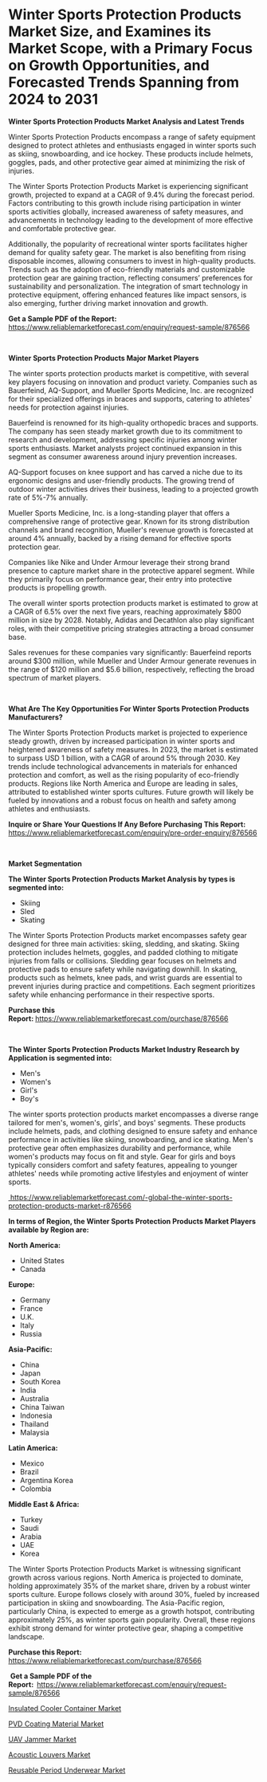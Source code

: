 <p><h1>Winter Sports Protection Products Market Size, and Examines its Market Scope, with a Primary Focus on Growth Opportunities, and Forecasted Trends Spanning from 2024 to 2031</h1></p><p><strong>Winter Sports Protection Products Market Analysis and Latest Trends</strong></p>
<p><p>Winter Sports Protection Products encompass a range of safety equipment designed to protect athletes and enthusiasts engaged in winter sports such as skiing, snowboarding, and ice hockey. These products include helmets, goggles, pads, and other protective gear aimed at minimizing the risk of injuries.</p><p>The Winter Sports Protection Products Market is experiencing significant growth, projected to expand at a CAGR of 9.4% during the forecast period. Factors contributing to this growth include rising participation in winter sports activities globally, increased awareness of safety measures, and advancements in technology leading to the development of more effective and comfortable protective gear. </p><p>Additionally, the popularity of recreational winter sports facilitates higher demand for quality safety gear. The market is also benefiting from rising disposable incomes, allowing consumers to invest in high-quality products. Trends such as the adoption of eco-friendly materials and customizable protection gear are gaining traction, reflecting consumers’ preferences for sustainability and personalization. The integration of smart technology in protective equipment, offering enhanced features like impact sensors, is also emerging, further driving market innovation and growth.</p></p>
<p><strong>Get a Sample PDF of the Report:&nbsp;</strong> <a href="https://www.reliablemarketforecast.com/enquiry/request-sample/876566">https://www.reliablemarketforecast.com/enquiry/request-sample/876566</a></p>
<p>&nbsp;</p>
<p><strong>Winter Sports Protection Products Major Market Players</strong></p>
<p><p>The winter sports protection products market is competitive, with several key players focusing on innovation and product variety. Companies such as Bauerfeind, AQ-Support, and Mueller Sports Medicine, Inc. are recognized for their specialized offerings in braces and supports, catering to athletes' needs for protection against injuries. </p><p>Bauerfeind is renowned for its high-quality orthopedic braces and supports. The company has seen steady market growth due to its commitment to research and development, addressing specific injuries among winter sports enthusiasts. Market analysts project continued expansion in this segment as consumer awareness around injury prevention increases.</p><p>AQ-Support focuses on knee support and has carved a niche due to its ergonomic designs and user-friendly products. The growing trend of outdoor winter activities drives their business, leading to a projected growth rate of 5%-7% annually.</p><p>Mueller Sports Medicine, Inc. is a long-standing player that offers a comprehensive range of protective gear. Known for its strong distribution channels and brand recognition, Mueller's revenue growth is forecasted at around 4% annually, backed by a rising demand for effective sports protection gear.</p><p>Companies like Nike and Under Armour leverage their strong brand presence to capture market share in the protective apparel segment. While they primarily focus on performance gear, their entry into protective products is propelling growth. </p><p>The overall winter sports protection products market is estimated to grow at a CAGR of 6.5% over the next five years, reaching approximately $800 million in size by 2028. Notably, Adidas and Decathlon also play significant roles, with their competitive pricing strategies attracting a broad consumer base. </p><p>Sales revenues for these companies vary significantly: Bauerfeind reports around $300 million, while Mueller and Under Armour generate revenues in the range of $120 million and $5.6 billion, respectively, reflecting the broad spectrum of market players.</p></p>
<p>&nbsp;</p>
<p><strong>What Are The Key Opportunities For Winter Sports Protection Products Manufacturers?</strong></p>
<p><p>The Winter Sports Protection Products market is projected to experience steady growth, driven by increased participation in winter sports and heightened awareness of safety measures. In 2023, the market is estimated to surpass USD 1 billion, with a CAGR of around 5% through 2030. Key trends include technological advancements in materials for enhanced protection and comfort, as well as the rising popularity of eco-friendly products. Regions like North America and Europe are leading in sales, attributed to established winter sports cultures. Future growth will likely be fueled by innovations and a robust focus on health and safety among athletes and enthusiasts.</p></p>
<p><strong>Inquire or Share Your Questions If Any Before Purchasing This Report:</strong> <a href="https://www.reliablemarketforecast.com/enquiry/pre-order-enquiry/876566">https://www.reliablemarketforecast.com/enquiry/pre-order-enquiry/876566</a></p>
<p>&nbsp;</p>
<p><strong>Market Segmentation</strong></p>
<p><strong>The Winter Sports Protection Products Market Analysis by types is segmented into:</strong></p>
<p><ul><li>Skiing</li><li>Sled</li><li>Skating</li></ul></p>
<p><p>The Winter Sports Protection Products market encompasses safety gear designed for three main activities: skiing, sledding, and skating. Skiing protection includes helmets, goggles, and padded clothing to mitigate injuries from falls or collisions. Sledding gear focuses on helmets and protective pads to ensure safety while navigating downhill. In skating, products such as helmets, knee pads, and wrist guards are essential to prevent injuries during practice and competitions. Each segment prioritizes safety while enhancing performance in their respective sports.</p></p>
<p><strong>Purchase this Report:&nbsp;</strong><a href="https://www.reliablemarketforecast.com/purchase/876566">https://www.reliablemarketforecast.com/purchase/876566</a></p>
<p>&nbsp;</p>
<p><strong>The Winter Sports Protection Products Market Industry Research by Application is segmented into:</strong></p>
<p><ul><li>Men's</li><li>Women's</li><li>Girl's</li><li>Boy's</li></ul></p>
<p><p>The winter sports protection products market encompasses a diverse range tailored for men's, women's, girls', and boys' segments. These products include helmets, pads, and clothing designed to ensure safety and enhance performance in activities like skiing, snowboarding, and ice skating. Men's protective gear often emphasizes durability and performance, while women's products may focus on fit and style. Gear for girls and boys typically considers comfort and safety features, appealing to younger athletes' needs while promoting active lifestyles and enjoyment of winter sports.</p></p>
<p><a href="https://www.reliablemarketforecast.com/-global-the-winter-sports-protection-products-market-r876566">&nbsp;https://www.reliablemarketforecast.com/-global-the-winter-sports-protection-products-market-r876566</a></p>
<p><strong>In terms of Region, the Winter Sports Protection Products Market Players available by Region are:</strong></p>
<p>
    <p> <strong> North America: </strong>
        <ul>
            <li>United States</li>
            <li>Canada</li>
        </ul>
        </p> 
    <p> <strong> Europe: </strong>
        <ul>
            <li>Germany</li>
            <li>France</li>
            <li>U.K.</li>
            <li>Italy</li>
            <li>Russia</li>
        </ul>
        </p> 
    <p> <strong> Asia-Pacific: </strong>
        <ul>
            <li>China</li>
            <li>Japan</li>
            <li>South Korea</li>
            <li>India</li>
            <li>Australia</li>
            <li>China Taiwan</li>
            <li>Indonesia</li>
            <li>Thailand</li>
            <li>Malaysia</li>
        </ul>
        </p> 
    <p> <strong> Latin America: </strong>
        <ul>
            <li>Mexico</li>
            <li>Brazil</li>
            <li>Argentina Korea</li>
            <li>Colombia</li>
        </ul>
        </p> 
    <p> <strong> Middle East & Africa: </strong>
        <ul>
            <li>Turkey</li>
            <li>Saudi</li>
            <li>Arabia</li>
            <li>UAE</li>
            <li>Korea</li>
        </ul>
    </p>
    </p>
<p><p>The Winter Sports Protection Products Market is witnessing significant growth across various regions. North America is projected to dominate, holding approximately 35% of the market share, driven by a robust winter sports culture. Europe follows closely with around 30%, fueled by increased participation in skiing and snowboarding. The Asia-Pacific region, particularly China, is expected to emerge as a growth hotspot, contributing approximately 25%, as winter sports gain popularity. Overall, these regions exhibit strong demand for winter protective gear, shaping a competitive landscape.</p></p>
<p><strong>Purchase this Report: </strong><a href="https://www.reliablemarketforecast.com/purchase/876566">https://www.reliablemarketforecast.com/purchase/876566</a></p>
<p>&nbsp;<strong>Get a Sample PDF of the Report:&nbsp;&nbsp;</strong><a href="https://www.reliablemarketforecast.com/enquiry/request-sample/876566">https://www.reliablemarketforecast.com/enquiry/request-sample/876566</a></p>
<p><strong></strong></p>
<p><p><a href="https://github.com/pizolina/Market-Research-Report-List-6/blob/main/insulated-cooler-container-market.md">Insulated Cooler Container Market</a></p><p><a href="https://issuu.com/reportprime-2/docs/pvd-coating-material-market-size-20_901f3c940c99a4">PVD Coating Material Market</a></p><p><a href="https://www.linkedin.com/pulse/uav-jammer-market-share-analysis-growth-trends-forecasts-ph9gf?trackingId=oRNoc6mHRJ6H%2FHK2ZQTl8w%3D%3D">UAV Jammer Market</a></p><p><a href="https://medium.com/@andrew.gibson967/the-acoustic-louvers-market-is-experiencing-higher-than-anticipated-demand-compared-to-63f56c043005">Acoustic Louvers Market</a></p><p><a href="https://medium.com/@andrew.gibson967/this-reusable-period-underwear-market-research-report-evaluates-the-key-market-trends-drivers-f95629ee27c1">Reusable Period Underwear Market</a></p></p>